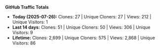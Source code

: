 
**GitHub Traffic Totals**

- **Today (2025-07-26):** Clones: 27 | Unique Cloners: 27 | Views: 212 | Unique Visitors: 1
- **Last 14 days:** Clones: 51 | Unique Cloners: 50 | Views: 306 | Unique Visitors: 9
- **Lifetime:** Clones: 2,699 | Unique Cloners: 575 | Views: 2,868 | Unique Visitors: 86
